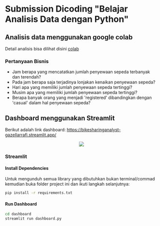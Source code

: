 # Submission Dicoding "Belajar Analisis Data dengan Python"

## Analisis data menggunakan google colab

Detail analisis bisa dilihat disini [colab](https://github.com/GazellArrafi/BikeSharingAnalyst/blob/main/Proyek_Analisis_Data.ipynb)

### Pertanyaan Bisnis
- Jam berapa yang mencatatkan jumlah penyewaan sepeda terbanyak dan terendah?
- Pada jam berapa saja terjadinya lonjakan kenaikan penyewaan sepeda?
- Hari apa yang memiliki jumlah penyewaan sepeda tertinggi?
- Musim apa yang memiliki jumlah penyewaan sepeda tertinggi?
- Berapa banyak orang yang menjadi 'registered' dibandingkan dengan 'casual' dalam hal penyewaan sepeda?

## Dashboard menggunakan Streamlit

Berikut adalah link dashboard: 
https://bikesharinganalyst-gazellarrafi.streamlit.app/

<p align="center">
  <img src="/" />

### Streamlit
#### Install Dependencies

Untuk mengunduh semua library yang dibutuhkan bukan terminal/commad kemudian buka folder project ini dan ikuti langkah selanjutnya:

```bash
pip install -r requirements.txt
```

#### Run Dashboard
```bash
cd dashboard
streamlit run dashboard.py
```
